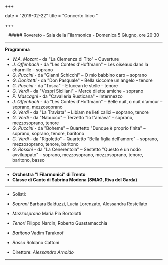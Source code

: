 +++

date = "2019-02-22"
title = "Concerto lirico "

+++

<center>
##### Rovereto - Sala della Filarmonica - Domenica 5 Giugno, ore 20:30
</center>

---

**Programma**

* *W.A. Mozart* -  da "La Clemenza di Tito" – Ouverture
* *J. Offenbach* -  da "Les Contes d'Hoffmann" –  Les oiseaux dans la charmille – soprano
* *G. Puccini* - da "Gianni Schicchi" –  O mio babbino caro – soprano
* *G. Donizetti* -  da "Don Pasquale" – Bella siccome un angelo – tenore
* *G. Puccini* -  da "Tosca" –  E lucean le stelle – tenore
* *G. Verdi* - da "Vespri Siciliani" –  Mercè dilette amiche – soprano
* *P. Mascagni* - da "Cavalleria Rusticana" – Intermezzo
* *J. Offenbach* - da "Les Contes d'Hoffmann" –  Belle nuit, o nuit d'amour – soprano, mezzosoprano
* *G. Verdi* -  da "La Traviata" –  Libiam ne lieti calici – soprano, tenore
* *G. Verdi* -  da "Nabucco"  – Terzetto "Io t'amava" – soprano, mezzosoprano, tenore
* *G. Puccini* -  da "Boheme" –  Quartetto "Dunque è proprio finita" – soprano, soprano, tenore, baritono
* *G. Verdi* -  da "Rigoletto" –  Quartetto "Bella figlia dell'amore" – soprano, mezzosoprano, tenore, baritono
* *G. Rossini* - da "La Cenerentola" – Sestetto "Questo è un nodo avviluppato"  – soprano, mezzosoprano, mezzosoprano, tenore, baritono, basso


---

* **Orchestra "I Filarmonici" di Trento**
* **Classe di Canto di Sabrina Modena (SMAG,  Riva del Garda)**

---

* Solisti:
* *Soprani* Barbara Balduzzi, Lucia Lorenzato, Alessandra Rostellato
* *Mezzosprano* Maria Pia Bortolotti
* *Tenori* Filippo Nardin, Roberto Guastamacchia
* *Baritono* Vadim Taraknof
* *Basso* Roldano Cattoni



* Direttore:  *Alessandro Arnoldo*

---